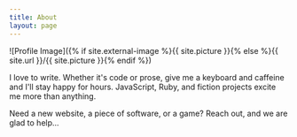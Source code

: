 ```yaml
---
title: About
layout: page
---
```

![Profile Image]({% if site.external-image %}{{ site.picture }}{% else %}{{ site.url }}/{{ site.picture }}{% endif %})

<p>I love to write. Whether it's code or prose, give me a keyboard and caffeine and I'll stay happy for hours. JavaScript, Ruby, and fiction projects excite me more than anything.</p>

<p>Need a new website, a piece of software, or a game? Reach out, and we are glad to help...</p>